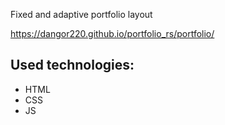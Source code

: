 Fixed and adaptive portfolio layout

https://dangor220.github.io/portfolio_rs/portfolio/


## Used technologies:

* HTML
* CSS
* JS
